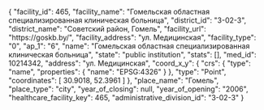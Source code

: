 {
    "facility_id": 465,
    "facility_name": "Гомельская областная специализированная клиническая больница",
    "district_id": "3-02-3",
    "district_name": "Советский район, Гомель",
    "facility_url": "https:\/\/goskb.by\/",
    "facility_address": "ул. Медицинская",
    "facility_type": "0",
    "ap_1": "6",
    "name": "Гомельская областная специализированная клиническая больница",
    "state": "public institution",
    "stats": [],
    "med_id": 10214342,
    "address": "ул. Медицинская",
    "coord_x_y": {
        "crs": {
            "type": "name",
            "properties": {
                "name": "EPSG:4326"
            }
        },
        "type": "Point",
        "coordinates": [
            30.9018,
            52.3961
        ]
    },
    "place_name": "Гомель",
    "place_type": "city",
    "year_of_closing": null,
    "year_of_opening": "2006",
    "healthcare_facility_key": 465,
    "administrative_division_id": "3-02-3"
}